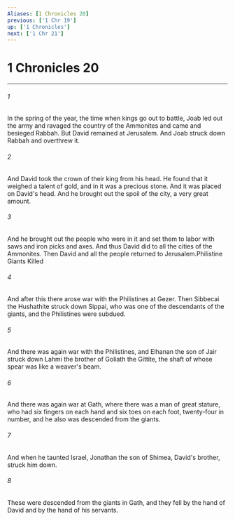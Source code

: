 ```yaml
---
Aliases: [1 Chronicles 20]
previous: ['1 Chr 19']
up: ['1 Chronicles']
next: ['1 Chr 21']
---
```

# 1 Chronicles 20

***

 

###### 1 
In the spring of the year, the time when kings go out to battle, Joab led out the army and ravaged the country of the Ammonites and came and besieged Rabbah. But David remained at Jerusalem. And Joab struck down Rabbah and overthrew it. 
 

###### 2 
And David took the crown of their king from his head. He found that it weighed a talent of gold, and in it was a precious stone. And it was placed on David's head. And he brought out the spoil of the city, a very great amount. 
 

###### 3 
And he brought out the people who were in it and set them to labor with saws and iron picks and axes. And thus David did to all the cities of the Ammonites. Then David and all the people returned to Jerusalem.Philistine Giants Killed
 
 

###### 4 
And after this there arose war with the Philistines at Gezer. Then Sibbecai the Hushathite struck down Sippai, who was one of the descendants of the giants, and the Philistines were subdued. 
 

###### 5 
And there was again war with the Philistines, and Elhanan the son of Jair struck down Lahmi the brother of Goliath the Gittite, the shaft of whose spear was like a weaver's beam. 
 

###### 6 
And there was again war at Gath, where there was a man of great stature, who had six fingers on each hand and six toes on each foot, twenty-four in number, and he also was descended from the giants. 
 

###### 7 
And when he taunted Israel, Jonathan the son of Shimea, David's brother, struck him down. 
 

###### 8 
These were descended from the giants in Gath, and they fell by the hand of David and by the hand of his servants.
 
